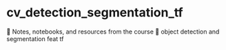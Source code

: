# cv_detection_segmentation_tf
📖 Notes, notebooks, and resources from the course 👾 object detection and segmentation feat tf
